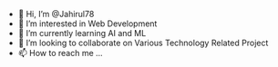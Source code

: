 - 👋 Hi, I’m @Jahirul78
- 👀 I’m interested in Web Development 
- 🌱 I’m currently learning AI and ML
- 💞️ I’m looking to collaborate on Various Technology Related Project 
- 📫 How to reach me ...

<!---
Jahirul78/Jahirul78 is a ✨ special ✨ repository because its `README.md` (this file) appears on your GitHub profile.
You can click the Preview link to take a look at your changes.
--->
